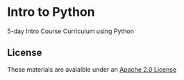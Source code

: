 # Intro to Python

5-day Intro Course Curriculum using Python

## License

These materials are avaialble under an [Apache 2.0 License](./LICENSE)
